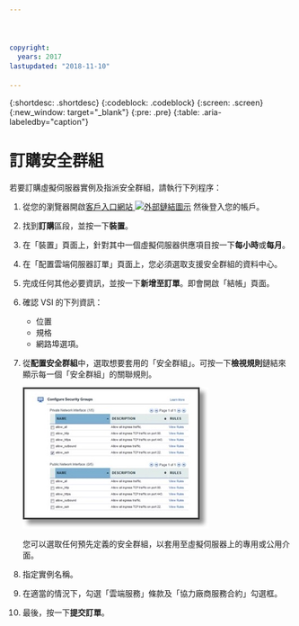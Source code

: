 ```yaml
---



copyright:
  years: 2017
lastupdated: "2018-11-10"

---
```


{:shortdesc: .shortdesc}
{:codeblock: .codeblock}
{:screen: .screen}
{:new_window: target="_blank"}
{:pre: .pre}
{:table: .aria-labeledby="caption"}

# 訂購安全群組

若要訂購虛擬伺服器實例及指派安全群組，請執行下列程序：

1. 從您的瀏覽器開啟[客戶入口網站 ![外部鏈結圖示](../../icons/launch-glyph.svg "外部鏈結圖示")](https://control.softlayer.com/) 然後登入您的帳戶。
2. 找到**訂購**區段，並按一下**裝置**。
3. 在「裝置」頁面上，針對其中一個虛擬伺服器供應項目按一下**每小時**或**每月**。
4. 在「配置雲端伺服器訂單」頁面上，您必須選取支援安全群組的資料中心。
5. 完成任何其他必要資訊，並按一下**新增至訂單**。即會開啟「結帳」頁面。
6. 確認 VSI 的下列資訊： 

	* 位置
	* 規格
	* 網路埠選項。 

7. 從**配置安全群組**中，選取想要套用的「安全群組」。可按一下**檢視規則**鏈結來顯示每一個「安全群組」的關聯規則。 

	![自訂安全群組](./images/sgs.jpg)

	您可以選取任何預先定義的安全群組，以套用至虛擬伺服器上的專用或公用介面。
	
8. 指定實例名稱。
9. 在適當的情況下，勾選「雲端服務」條款及「協力廠商服務合約」勾選框。
10. 最後，按一下**提交訂單**。
